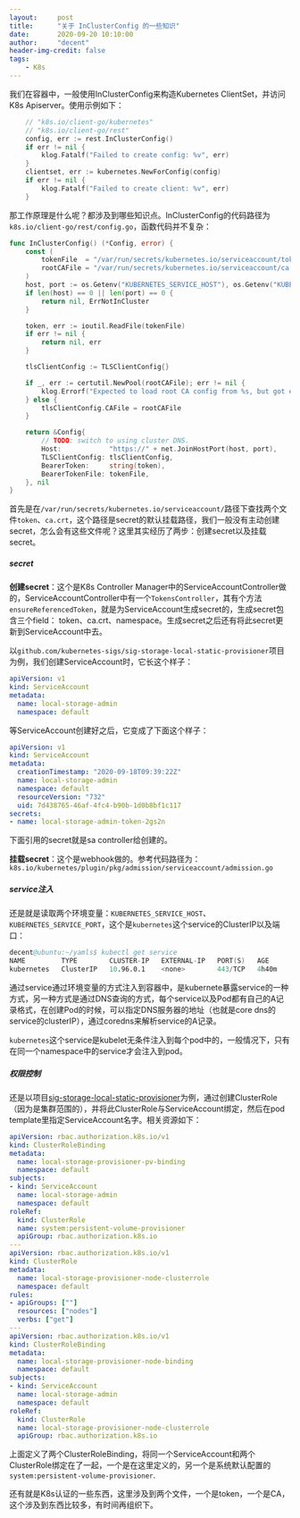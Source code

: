 ```yaml
---
layout:     post
title:      "关于 InClusterConfig 的一些知识"
date:       2020-09-20 10:10:00
author:     "decent"
header-img-credit: false
tags:
    - K8s
---
```


我们在容器中，一般使用InClusterConfig来构造Kubernetes ClientSet，并访问K8s Apiserver。使用示例如下：
```go
	// "k8s.io/client-go/kubernetes"
	// "k8s.io/client-go/rest"
	config, err := rest.InClusterConfig()
	if err != nil {
		klog.Fatalf("Failed to create config: %v", err)
	}
	clientset, err := kubernetes.NewForConfig(config)
	if err != nil {
		klog.Fatalf("Failed to create client: %v", err)
	}
```

那工作原理是什么呢？都涉及到哪些知识点。InClusterConfig的代码路径为`k8s.io/client-go/rest/config.go`，函数代码并不复杂：
```go
func InClusterConfig() (*Config, error) {
	const (
		tokenFile  = "/var/run/secrets/kubernetes.io/serviceaccount/token"
		rootCAFile = "/var/run/secrets/kubernetes.io/serviceaccount/ca.crt"
	)
	host, port := os.Getenv("KUBERNETES_SERVICE_HOST"), os.Getenv("KUBERNETES_SERVICE_PORT")
	if len(host) == 0 || len(port) == 0 {
		return nil, ErrNotInCluster
	}

	token, err := ioutil.ReadFile(tokenFile)
	if err != nil {
		return nil, err
	}

	tlsClientConfig := TLSClientConfig{}

	if _, err := certutil.NewPool(rootCAFile); err != nil {
		klog.Errorf("Expected to load root CA config from %s, but got err: %v", rootCAFile, err)
	} else {
		tlsClientConfig.CAFile = rootCAFile
	}

	return &Config{
		// TODO: switch to using cluster DNS.
		Host:            "https://" + net.JoinHostPort(host, port),
		TLSClientConfig: tlsClientConfig,
		BearerToken:     string(token),
		BearerTokenFile: tokenFile,
	}, nil
}
```

首先是在`/var/run/secrets/kubernetes.io/serviceaccount/`路径下查找两个文件`token`、`ca.crt`，这个路径是secret的默认挂载路径，我们一般没有主动创建secret，怎么会有这些文件呢？这里其实经历了两步：创建secret以及挂载secret。

##### secret
**创建secret**：这个是K8s Controller Manager中的ServiceAccountController做的，ServiceAccountController中有一个`TokensController`，其有个方法`ensureReferencedToken`，就是为ServiceAccount生成secret的，生成secret包含三个field：
token、ca.crt、namespace。生成secret之后还有将此secret更新到ServiceAccount中去。

以`github.com/kubernetes-sigs/sig-storage-local-static-provisioner`项目为例，我们创建ServiceAccount时，它长这个样子：
```yaml
apiVersion: v1
kind: ServiceAccount
metadata:
  name: local-storage-admin
  namespace: default
```
等ServiceAccount创建好之后，它变成了下面这个样子：
```yaml
apiVersion: v1
kind: ServiceAccount
metadata:
  creationTimestamp: "2020-09-18T09:39:22Z"
  name: local-storage-admin
  namespace: default
  resourceVersion: "732"
  uid: 7d438765-46af-4fc4-b90b-1d0b8bf1c117
secrets:
- name: local-storage-admin-token-2gs2n
```
下面引用的secret就是sa controller给创建的。

**挂载secret**：这个是webhook做的。参考代码路径为：`k8s.io/kubernetes/plugin/pkg/admission/serviceaccount/admission.go`

##### service注入
还是就是读取两个环境变量：`KUBERNETES_SERVICE_HOST`、`KUBERNETES_SERVICE_PORT`，这个是`kubernetes`这个service的ClusterIP以及端口：
```s
decent@ubuntu:~/yamls$ kubectl get service
NAME         TYPE        CLUSTER-IP   EXTERNAL-IP   PORT(S)   AGE
kubernetes   ClusterIP   10.96.0.1    <none>        443/TCP   4h40m
```
通过service通过环境变量的方式注入到容器中，是kubernete暴露service的一种方式，另一种方式是通过DNS查询的方式，每个service以及Pod都有自己的A记录格式，在创建Pod的时候，可以指定DNS服务器的地址（也就是core dns的service的clusterIP），通过coredns来解析service的A记录。

`kubernetes`这个service是kubelet无条件注入到每个pod中的，一般情况下，只有在同一个namespace中的service才会注入到pod。

##### 权限控制
还是以项目[sig-storage-local-static-provisioner](https://github.com/kubernetes-sigs/sig-storage-local-static-provisioner)为例，通过创建ClusterRole（因为是集群范围的），并将此ClusterRole与ServiceAccount绑定，然后在pod template里指定ServiceAccount名字。相关资源如下：
```yaml
apiVersion: rbac.authorization.k8s.io/v1
kind: ClusterRoleBinding
metadata:
  name: local-storage-provisioner-pv-binding
  namespace: default
subjects:
- kind: ServiceAccount
  name: local-storage-admin
  namespace: default
roleRef:
  kind: ClusterRole
  name: system:persistent-volume-provisioner
  apiGroup: rbac.authorization.k8s.io
---
apiVersion: rbac.authorization.k8s.io/v1
kind: ClusterRole
metadata:
  name: local-storage-provisioner-node-clusterrole
  namespace: default
rules:
- apiGroups: [""]
  resources: ["nodes"]
  verbs: ["get"]
---
apiVersion: rbac.authorization.k8s.io/v1
kind: ClusterRoleBinding
metadata:
  name: local-storage-provisioner-node-binding
  namespace: default
subjects:
- kind: ServiceAccount
  name: local-storage-admin
  namespace: default
roleRef:
  kind: ClusterRole
  name: local-storage-provisioner-node-clusterrole
  apiGroup: rbac.authorization.k8s.io
```
上面定义了两个ClusterRoleBinding，将同一个ServiceAccount和两个ClusterRole绑定在了一起，一个是在这里定义的，另一个是系统默认配置的`system:persistent-volume-provisioner`.


还有就是K8s认证的一些东西，这里涉及到两个文件，一个是token，一个是CA，这个涉及到东西比较多，有时间再组织下。